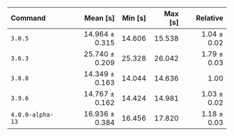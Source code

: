 | Command | Mean [s] | Min [s] | Max [s] | Relative |
|:---|---:|---:|---:|---:|
| `3.0.5` | 14.964 ± 0.315 | 14.606 | 15.538 | 1.04 ± 0.02 |
| `3.6.3` | 25.740 ± 0.209 | 25.328 | 26.042 | 1.79 ± 0.03 |
| `3.8.8` | 14.349 ± 0.163 | 14.044 | 14.636 | 1.00 |
| `3.9.6` | 14.767 ± 0.162 | 14.424 | 14.981 | 1.03 ± 0.02 |
| `4.0.0-alpha-13` | 16.936 ± 0.384 | 16.456 | 17.820 | 1.18 ± 0.03 |
